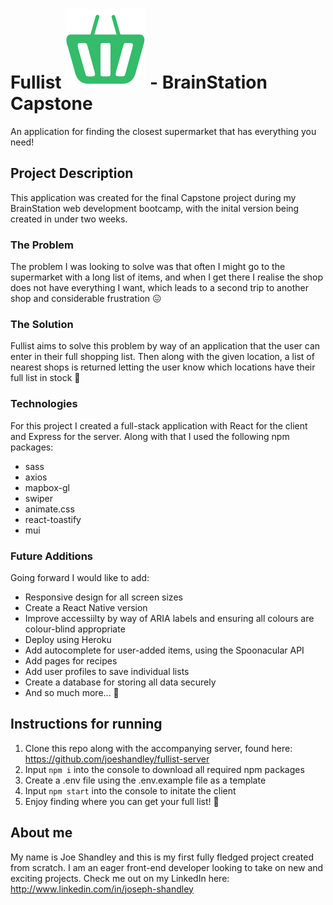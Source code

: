 # Fullist ![Fullist logo](./src/assets/logos/logo-filled.png) - BrainStation Capstone

An application for finding the closest supermarket that has everything you need!

## Project Description

This application was created for the final Capstone project during my BrainStation web development bootcamp, with the inital version being created in under two weeks.

### The Problem

The problem I was looking to solve was that often I might go to the supermarket with a long list of items, and when I get there I realise the shop does not have everything I want, which leads to a second trip to another shop and considerable frustration 😖

### The Solution

Fullist aims to solve this problem by way of an application that the user can enter in their full shopping list. Then along with the given location, a list of nearest shops is returned letting the user know which locations have their full list in stock 🛒

### Technologies

For this project I created a full-stack application with React for the client and Express for the server. Along with that I used the following npm packages:

- sass
- axios
- mapbox-gl
- swiper
- animate.css
- react-toastify
- mui

### Future Additions

Going forward I would like to add:

- Responsive design for all screen sizes
- Create a React Native version
- Improve accessiilty by way of ARIA labels and ensuring all colours are colour-blind appropriate
- Deploy using Heroku
- Add autocomplete for user-added items, using the Spoonacular API
- Add pages for recipes
- Add user profiles to save individual lists
- Create a database for storing all data securely
- And so much more... 🚀

## Instructions for running

1. Clone this repo along with the accompanying server, found here: https://github.com/joeshandley/fullist-server
2. Input `npm i` into the console to download all required npm packages
3. Create a .env file using the .env.example file as a template
4. Input `npm start` into the console to initate the client
5. Enjoy finding where you can get your full list! 🥳

## About me

My name is Joe Shandley and this is my first fully fledged project created from scratch. I am an eager front-end developer looking to take on new and exciting projects. Check me out on my LinkedIn here: http://www.linkedin.com/in/joseph-shandley
